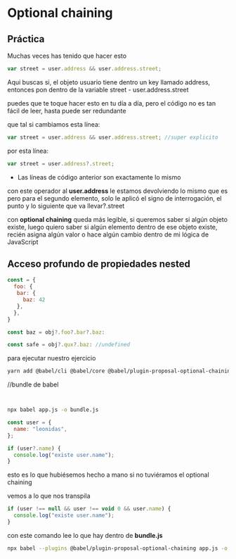 # Optional chaining

## Práctica

Muchas veces has tenido que hacer esto

```js
var street = user.address && user.address.street;
```

Aqui buscas si, el objeto usuario tiene dentro un key llamado address, entonces pon
dentro de la variable street - user.address.street

puedes que te toque hacer esto en tu día a día, pero el código no es tan fácil
de leer, hasta puede ser redundante

que tal si cambiamos esta línea:

```js
var street = user.address && user.address.street; //super explicito
```

por esta línea:

```js
var street = user.address?.street;
```

- Las líneas de código anterior son exactamente lo mismo

con este operador al **user.address** le estamos devolviendo lo mismo que es
pero para el segundo elemento, solo le aplicó el signo de interrogación, el punto
y lo siguiente que va llevar?.street

con **optional chaining** queda más legible, si queremos saber si algún objeto existe, luego
quiero saber si algún elemento dentro de ese objeto existe, recién asigna algún valor o hace algún cambio
dentro de mi lógica de JavaScript

## Acceso profundo de propiedades nested

```js
const = {
  foo: {
   bar: {
     baz: 42
   },
  },
}

const baz = obj?.foo?.bar?.baz:

const safe = obj?.qux?.baz: //undefined
```

para ejecutar nuestro ejercicio

```bash
yarn add @babel/cli @babel/core @babel/plugin-proposal-optional-chaining -E

```

//bundle de babel

```bash


npx babel app.js -o bundle.js
```

```js
const user = {
  name: "leonidas",
};

if (user?.name) {
  console.log("existe user.name");
}
```

esto es lo que hubiésemos hecho a mano si no tuviéramos el optional
chaining

vemos a lo que nos transpila

```js
if (user !== null && user !== void 0 && user.name) {
  console.log("existe user.name");
}
```

con este comando lee lo que hay dentro de **bundle.js**

```bash
npx babel --plugins @babel/plugin-proposal-optional-chaining app.js -o bundle.js && node bundle.js
```
